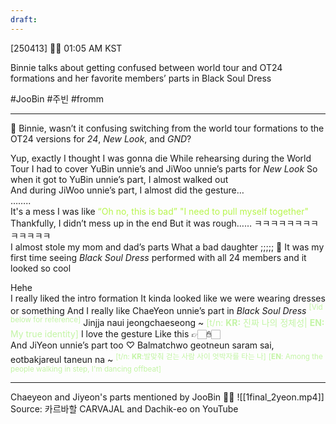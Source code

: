 ```yaml
---
draft:
---
```

[250413] 🐣💭 01:05 AM KST

Binnie talks about getting confused between world tour and OT24 formations and her favorite members’ parts in Black Soul Dress

#JooBin #주빈 #fromm
___

🫧 Binnie, wasn’t it confusing switching from the world tour formations to the OT24 versions for _24_, _New Look_, and _GND_?

Yup, exactly
I thought I was gonna die
While rehearsing during the World Tour
I had to cover YuBin unnie’s and JiWoo unnie’s parts for _New Look_
So when it got to YuBin unnie’s part, I almost walked out  
And during JiWoo unnie’s part, I almost did the gesture…  
……..  
It's a mess
I was like <font color="#b7f54c">“Oh no, this is bad”  </font>
<font color="#b7f54c">"I need to pull myself together" </font>
Thankfully, I didn’t mess up in the end
But it was rough……
ㅋㅋㅋㅋㅋㅋㅋㅋㅋㅋㅋㅋㅋ  
I almost stole my mom and dad’s parts
What a bad daughter
;;;;;
🫧 It was my first time seeing *Black Soul Dress* performed with all 24 members and it looked so cool

Hehe  
I really liked the intro formation
It kinda looked like we were wearing dresses or something
And I really like ChaeYeon unnie’s part in *Black Soul Dress*
<font color="#c3f4a5"><sup>[Vid below for reference]</sup></font>
Jinjja naui jeongchaeseong ~
<font color="#c3f4a5">[t/n: **KR:** 진짜 나의 정체성| **EN:** My true identity]</font>
I love the gesture 
Like this 👉🏻✋🏻  
And JiYeon unnie’s part too ♡
Balmatchwo geotneun saram sai, eotbakjareul taneun na ~
<sup><font color="#c3f4a5">[t/n: **KR**:발맞춰 걷는 사람 사이 엇박자를 타는 나]</font></sup>
<sup><font color="#c3f4a5">[**EN**: Among the people walking in step, I'm dancing offbeat]</font></sup>
___
Chaeyeon and Jiyeon's parts mentioned by JooBin
🐶🦢
![[1final_2yeon.mp4]]
Source: 카르바할 CARVAJAL and Dachik-eo on YouTube 